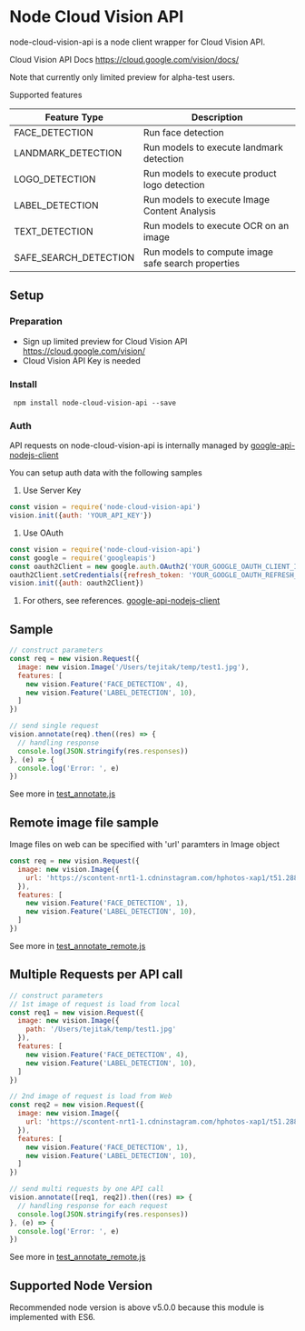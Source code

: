 # Node Cloud Vision API
node-cloud-vision-api is a node client wrapper for Cloud Vision API.

Cloud Vision API Docs
https://cloud.google.com/vision/docs/

Note that currently only limited preview for alpha-test users.

Supported features

Feature Type  | Description
------------- | -------------
FACE_DETECTION  | Run face detection
LANDMARK_DETECTION  | Run models to execute landmark detection
LOGO_DETECTION | Run models to execute product logo detection
LABEL_DETECTION | Run models to execute Image Content Analysis
TEXT_DETECTION | Run models to execute OCR on an image
SAFE_SEARCH_DETECTION | Run models to compute image safe search properties


## Setup
### Preparation
- Sign up limited preview for Cloud Vision API https://cloud.google.com/vision/
- Cloud Vision API Key is needed

### Install
` npm install node-cloud-vision-api --save`

### Auth
API requests on node-cloud-vision-api is internally managed by [google-api-nodejs-client](https://github.com/google/google-api-nodejs-client/)

You can setup auth data with the following samples
1. Use Server Key
```JavaScript
const vision = require('node-cloud-vision-api')
vision.init({auth: 'YOUR_API_KEY'})
```

1. Use OAuth
```JavaScript
const vision = require('node-cloud-vision-api')
const google = require('googleapis')
const oauth2Client = new google.auth.OAuth2('YOUR_GOOGLE_OAUTH_CLIENT_ID', 'YOUR_GOOGLE_OAUTH_SECRET', 'YOUR_GOOGLE_OAUTH_CALLBACK_URL')
oauth2Client.setCredentials({refresh_token: 'YOUR_GOOGLE_OAUTH_REFRESH_TOKEN'})
vision.init({auth: oauth2Client})
```

1. For others, see references.
[google-api-nodejs-client](https://github.com/google/google-api-nodejs-client/)

## Sample

```JavaScript
// construct parameters
const req = new vision.Request({
  image: new vision.Image('/Users/tejitak/temp/test1.jpg'),
  features: [
    new vision.Feature('FACE_DETECTION', 4),
    new vision.Feature('LABEL_DETECTION', 10),
  ]
})

// send single request
vision.annotate(req).then((res) => {
  // handling response
  console.log(JSON.stringify(res.responses))
}, (e) => {
  console.log('Error: ', e)
})
```
See more in [test_annotate.js](https://github.com/tejitak/node-cloud-vision-api/blob/master/test_annotate.js)

## Remote image file sample
Image files on web can be specified with 'url' paramters in Image object

```JavaScript
const req = new vision.Request({
  image: new vision.Image({
    url: 'https://scontent-nrt1-1.cdninstagram.com/hphotos-xap1/t51.2885-15/e35/12353236_1220803437936662_68557852_n.jpg'
  }),
  features: [
    new vision.Feature('FACE_DETECTION', 1),
    new vision.Feature('LABEL_DETECTION', 10),
  ]
})
```
See more in [test_annotate_remote.js](https://github.com/tejitak/node-cloud-vision-api/blob/master/test_annotate_remote.js)

## Multiple Requests per API call

```JavaScript
// construct parameters
// 1st image of request is load from local
const req1 = new vision.Request({
  image: new vision.Image({
    path: '/Users/tejitak/temp/test1.jpg'
  }),
  features: [
    new vision.Feature('FACE_DETECTION', 4),
    new vision.Feature('LABEL_DETECTION', 10),
  ]
})

// 2nd image of request is load from Web
const req2 = new vision.Request({
  image: new vision.Image({
    url: 'https://scontent-nrt1-1.cdninstagram.com/hphotos-xap1/t51.2885-15/e35/12353236_1220803437936662_68557852_n.jpg'
  }),
  features: [
    new vision.Feature('FACE_DETECTION', 1),
    new vision.Feature('LABEL_DETECTION', 10),
  ]
})

// send multi requests by one API call
vision.annotate([req1, req2]).then((res) => {
  // handling response for each request
  console.log(JSON.stringify(res.responses))
}, (e) => {
  console.log('Error: ', e)
})
```
See more in [test_annotate_remote.js](https://github.com/tejitak/node-cloud-vision-api/blob/master/test_annotate_remote.js)

## Supported Node Version

Recommended node version is above v5.0.0 because this module is implemented with ES6.
